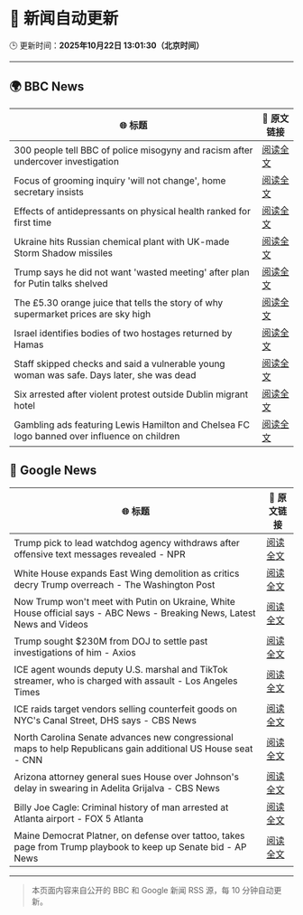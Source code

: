 # 🧠 新闻自动更新

🕒 更新时间：**2025年10月22日 13:01:30（北京时间）**

---

## 🌍 BBC News

| 🌐 标题 | 🔗 原文链接 |
|--------|-------------|
| 300 people tell BBC of police misogyny and racism after undercover investigation | [阅读全文](https://www.bbc.com/news/articles/ceq0jx7ljn9o?at_medium=RSS&at_campaign=rss) |
| Focus of grooming inquiry 'will not change', home secretary insists | [阅读全文](https://www.bbc.com/news/articles/c629zvnd5lno?at_medium=RSS&at_campaign=rss) |
| Effects of antidepressants on physical health ranked for first time | [阅读全文](https://www.bbc.com/news/articles/c9d65nqgd5zo?at_medium=RSS&at_campaign=rss) |
| Ukraine hits Russian chemical plant with UK-made Storm Shadow missiles | [阅读全文](https://www.bbc.com/news/articles/crmxjverzzro?at_medium=RSS&at_campaign=rss) |
| Trump says he did not want 'wasted meeting' after plan for Putin talks shelved | [阅读全文](https://www.bbc.com/news/articles/c4gjp73gp41o?at_medium=RSS&at_campaign=rss) |
| The £5.30 orange juice that tells the story of why supermarket prices are sky high | [阅读全文](https://www.bbc.com/news/articles/c397n3jl3z8o?at_medium=RSS&at_campaign=rss) |
| Israel identifies bodies of two hostages returned by Hamas | [阅读全文](https://www.bbc.com/news/articles/cd675jygwp1o?at_medium=RSS&at_campaign=rss) |
| Staff skipped checks and said a vulnerable young woman was safe. Days later, she was dead | [阅读全文](https://www.bbc.com/news/articles/cz91e1e23wzo?at_medium=RSS&at_campaign=rss) |
| Six arrested after violent protest outside Dublin migrant hotel | [阅读全文](https://www.bbc.com/news/articles/c629zg8v8jpo?at_medium=RSS&at_campaign=rss) |
| Gambling ads featuring Lewis Hamilton and Chelsea FC logo banned over influence on children | [阅读全文](https://www.bbc.com/news/articles/c87413n7wj1o?at_medium=RSS&at_campaign=rss) |

## 📰 Google News

| 🌐 标题 | 🔗 原文链接 |
|--------|-------------|
| Trump pick to lead watchdog agency withdraws after offensive text messages revealed - NPR | [阅读全文](https://news.google.com/rss/articles/CBMiiAFBVV95cUxOVGtfOUppQkxqd3FBcEFqb21aQW1qQ0VLa3NCRHNGVG1qUmV4ZExkaUU3dzNXeUVEMThuWXVNYUtxYXhSNVBxWTVSQU9kcGc4MWx0azZjeDZFdHBSNDNYSGw1QmlqMlN3VnpCR1FmeEgwTHVrODFsQ29ucWZQa0tUOGNHN2d0bXkw?oc=5) |
| White House expands East Wing demolition as critics decry Trump overreach - The Washington Post | [阅读全文](https://news.google.com/rss/articles/CBMivgFBVV95cUxPSEpRRjFnZmlCZXZpbm9YM0Q1UWJBRVdmWUh6QUdiQTRxYWNOaUpzOC1rQWRCdnU1NldmcXc1anc3VGoxUW4xZEpZc1lKckUwMWRJLVJXbUhYUXZRMUlTSXVxT0d4dGlWSGVZbFRpeE02NDIybHZwRjF0bnRGaFRYMFZsY2s0c2RtZ1I4RU4yTWpScHlSb2pWUlY3amk3RTlfWlphVE0xOGdJSU5yQ2JpTUc5Zjk1RkI4c204Ump3?oc=5) |
| Now Trump won't meet with Putin on Ukraine, White House official says - ABC News - Breaking News, Latest News and Videos | [阅读全文](https://news.google.com/rss/articles/CBMipAFBVV95cUxOZUQ5TFBCbXkwWkNZdjQxSldfdE4yWXhBXzByZnVGLTF1cFZtWURBa1ItTVdEd3BISER4U2p0WlBlYUxiMWtKMDlkSzVPRExGRHBRcTNjTzdGSV91VlRBNVlaQnZ2YmFsLVRxTlJzVlZ3UlNOUTB0eTlyWXlDd0oxaUNjdkQxN1ZWTFEwNzFMUzRELUFXT3NxNlhvN1dFaUQ5TWVJMNIBqgFBVV95cUxPQUJiWmFPdGpjLVFqRXV2eU1HdVFJamFOdk1qYWlHZC1QaVRYVDRMOHF3Q09rSXN2ekZlSzRlUHRwSVpFNUlqMmtXVjVYdU40SWZBMHdFa3ctenhtWFBfT3NjMGhNbDAwQk5aY1N6UndDdmtWclhOUTJlMGtyYzR5YkxTMC10bWxFeFNNV2NQU3ZKaFpDWjRRamJ4dDdhRzd6U0ZKWS1jRnhQdw?oc=5) |
| Trump sought $230M from DOJ to settle past investigations of him - Axios | [阅读全文](https://news.google.com/rss/articles/CBMihwFBVV95cUxPMkoxMHpUU0UzVnlxV3VnU2dlZVFhNV85TWhudVNKV3Q4TmNBVWt6S2ZKVldMVmFoRnQ4QV9JY0RuZXo2QzhsejYxTEFka3M2dWZvRHJUbnNleUlDTEs0WlNLSWUxdDVKNS1xWUNOY285QVlXNDlrRXEzZjFkaF8wRnRoTW4xNWc?oc=5) |
| ICE agent wounds deputy U.S. marshal and TikTok streamer, who is charged with assault - Los Angeles Times | [阅读全文](https://news.google.com/rss/articles/CBMinwFBVV95cUxQbWptQlEzamU2a0FPQnozei1nU1VhSGlJV2d5WGYzVjVVWUlmQk03N2x6NHdjYTctS0hTNl9IazNxeUx4V3FtcGJ3NklrUUFnNXlHZnoxM1JONjktektZbks1ODMtckZQajJHTU5QdkdlZzN6TkwwNmZWYkxWN1B2THZkRWtJQkxmaGh1a05GYW15WW1JSVh5UmNQNWw0a2M?oc=5) |
| ICE raids target vendors selling counterfeit goods on NYC's Canal Street, DHS says - CBS News | [阅读全文](https://news.google.com/rss/articles/CBMid0FVX3lxTE1tZmNRWGt3cWVUaEVySnMtb21rYUN4YXlncV9CNG1jeEEtWG5jaTF3T0pyeC1YWW9BbTVxTHM5cV90ZUp4X0RxdGd5VkZiUmhYZ2Z5cFMzNmNvVGVpaTNSUlJUR2ZCUUc2TXdnbXlITVBVbEhFTEVR?oc=5) |
| North Carolina Senate advances new congressional maps to help Republicans gain additional US House seat - CNN | [阅读全文](https://news.google.com/rss/articles/CBMid0FVX3lxTE9PbVN6VXV4ajdaUHJnNTVjMjBKeklLSDFMc0txZmxJaF9aQTVKX3ZSNlo0eUV5ZjVNOXl0djh3RGoybTlRcGNLZE9BMm5QTFVUVUg3bVgxR3QwZ29XSWJpaVZwakpBT0hhT25ZNHZqeDB5S055TFo0?oc=5) |
| Arizona attorney general sues House over Johnson's delay in swearing in Adelita Grijalva - CBS News | [阅读全文](https://news.google.com/rss/articles/CBMiqwFBVV95cUxNSGlFOWZ3Q25CdlJQUVJmU2plQ2o0MURHaDBpR3FqOGk3VThNZThleUtEcHd4c1g1VURFQjlqWWd2bGR6THdGSENaaWlObE1VX0ZHWFFqWHVkTjlxRGxrUlZ2dzJiX2dNV3ZwSGJkTldtdkpteXVXd3VwLThGazBYcUVDbTcyUVFYUGUtMlRhRTQwWjR2b2pQODhtcy1WNEx0NGRCemdXTzRwc0nSAbABQVVfeXFMT2xBNHZRQmVYamoxNU4yMktEUlRMVlVsUTRMMkI1b3BzZ29kemp0UkI1aDhHM2FRcDlKc2VHMzZSMDJuLWlEeGUzZnd5YmVPcWRMa0RTU2cxR1FhX0QtamdpUjNrUmZ3TnhGUWZYV3BCa3M0Um9JTTBzV1dNSjZxU1I2aU9KOUpBMDNHQ0pNVkswNnl1LTYzRm9CSnlMSGo4a292RmMtYUJJZUZlT2dZUms?oc=5) |
| Billy Joe Cagle: Criminal history of man arrested at Atlanta airport - FOX 5 Atlanta | [阅读全文](https://news.google.com/rss/articles/CBMimgFBVV95cUxPbFhMUVR3cDBVWEtRNVBlWjlsdGJvbmlFVHBsNXJMZXZTWVFmUWhXazViTEY4SGFyeFMxajhRMGhXcVpyenJnSm9fb0FwWU9EWGtQOVRZRGpaeDBxeE5oNUQwYzdWNkYta1cxUjlEMkpUOXdEZFFDX1IxbElrdHdlcWh1RTlZM2RDNGpzVTJJSno3ZXRxWlZnWkJR0gGfAUFVX3lxTFBuMlgyMUtLNTlXMS1vVWNGdGo4UlNSQ0hjYjlhanl4N2t1SGRGb1pGVzBEeTBkd0luVjRnMVZVUzQxc0pKbzVLRG90Uk91a2t1eVBaQlBRYUdRNGtlVHRJcjVYVVA0bU5jbkFCLUxUbW5jV2RhamhHRmlnWkRTZWhMaVEtXzhVYVJEMndMRExOcmhoNEtHRXVaWldRZTNVYw?oc=5) |
| Maine Democrat Platner, on defense over tattoo, takes page from Trump playbook to keep up Senate bid - AP News | [阅读全文](https://news.google.com/rss/articles/CBMiqwFBVV95cUxNb3doaG1IZGsxeE1aNEMwX1B6cFQ5bXhWMXlIRm5lSS1vM3JjNXhsYS1fd3RxVFpHWlRqY1c4cFUtNE9JOFd6YUM0Y053VFV5TDM1NFYxU0tnSjV5RHdfMXNRWUR3M19RNjZlZXNwQmUtM3owQXpXcjVlWmhLVnpuLTdKSnZReVNSdzN1UTFaRENrdzYxNWNyeEZSakFOQnJ0UzNEaXV6OXNKT3c?oc=5) |

---
> 本页面内容来自公开的 BBC 和 Google 新闻 RSS 源，每 10 分钟自动更新。